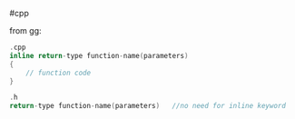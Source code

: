 #cpp 

from [gg](https://www.geeksforgeeks.org/inline-functions-cpp/):
```c++
.cpp
inline return-type function-name(parameters)
{
    // function code
}

.h
return-type function-name(parameters)   //no need for inline keyword
```
